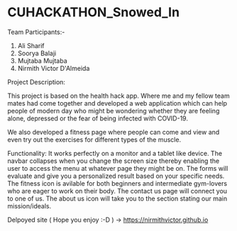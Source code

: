 # CUHACKATHON_Snowed_In

Team Participants:- 
1. Ali Sharif
2. Soorya Balaji
3. Mujtaba Mujtaba
4. Nirmith Victor D'Almeida

Project Description:

This project is based on the health hack app.  Where me and my fellow team mates had come together and developed a web application which can help people of modern day who
might be wondering whether they are feeling alone, depressed or the fear of being infected with COVID-19.

We also developed a fitness page where people can come and view and even try out the exercises for different types of the muscle.

Functionality:
It works perfectly on a monitor and a tablet like device.
The navbar collapses when you change the screen size thereby enabling the user to access the menu at whatever page they might be on.
The forms will evaluate and give you a personalized result based on your specific needs.
The fitness icon is avilable for both beginners and intermediate gym-lovers who are eager to work on their body.
The contact us page will connect you to one of us.
The about us icon will take you to the section stating our main mission/ideals. 

Delpoyed site ( Hope you enjoy :-D )
-> https://nirmithvictor.github.io
